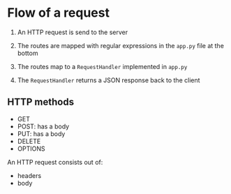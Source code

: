 # Flow of a request

1. An HTTP request is send to the server

2. The routes are mapped with regular expressions in the `app.py` file at the bottom

3. The routes map to a `RequestHandler` implemented in `app.py`

4. The `RequestHandler` returns a JSON response back to the client

## HTTP methods

- GET
- POST: has a body
- PUT: has a body
- DELETE
- OPTIONS

An HTTP request consists out of:

- headers
- body
